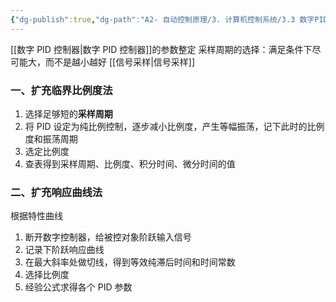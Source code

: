 ```yaml
---
{"dg-publish":true,"dg-path":"A2- 自动控制原理/3. 计算机控制系统/3.3 数字PID 参数整定.md","permalink":"/A2- 自动控制原理/3. 计算机控制系统/3.3 数字PID 参数整定/","dgPassFrontmatter":true,"noteIcon":"","created":"2025-04-03T11:43:31.000+08:00","updated":"2025-04-24T22:10:50.191+08:00"}
---
```


[[数字 PID 控制器\|数字 PID 控制器]]的参数整定
采样周期的选择：满足条件下尽可能大，而不是越小越好    [[信号采样\|信号采样]]
### 一、扩充临界比例度法
1. 选择足够短的**采样周期**    
2. 将 PID 设定为纯比例控制，逐步减小比例度，产生等幅振荡，记下此时的比例度和振荡周期
3. 选定比例度
4. 查表得到采样周期、比例度、积分时间、微分时间的值
### 二、扩充响应曲线法
根据特性曲线
1. 断开数字控制器，给被控对象阶跃输入信号
2. 记录下阶跃响应曲线
3. 在最大斜率处做切线，得到等效纯滞后时间和时间常数
4. 选择比例度
5. 经验公式求得各个 PID 参数
